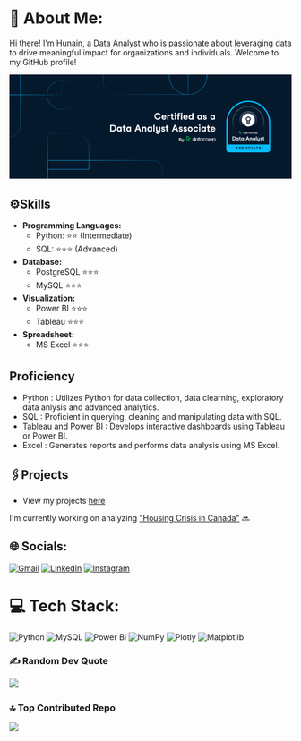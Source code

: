 # 💫 About Me:

Hi there! I'm Hunain, a Data Analyst who is passionate about leveraging data to drive meaningful impact for organizations and individuals. Welcome to my GitHub profile!

![](Data_Analyst_Associate.png)

## ⚙️Skills
- **Programming Languages:**
  - Python: ⭐⭐ (Intermediate)
  - SQL: ⭐⭐⭐ (Advanced)
- **Database:**
   - PostgreSQL ⭐⭐⭐
   - MySQL ⭐⭐⭐
- **Visualization:**
   - Power BI ⭐⭐⭐
   - Tableau ⭐⭐⭐
- **Spreadsheet:**
   - MS Excel ⭐⭐⭐

## Proficiency 
- Python : Utilizes Python for data collection, data clearning, exploratory data anlysis and advanced analytics.
- SQL : Proficient in querying, cleaning and manipulating data with SQL.
- Tableau and Power BI : Develops interactive dashboards using Tableau or Power BI.
- Excel : Generates reports and performs data analysis using MS Excel.

## 🖇️Projects

- View my projects [here](https://github.com/hunainmuneer?tab=repositories)
   
I'm currently working on analyzing ["Housing Crisis in Canada"](https://github.com/hunainmuneer/housing-crisis-in-canada) :soon:

## 🌐 Socials:
[![Gmail](https://img.shields.io/badge/Gmail-%23D14836.svg?logo=Gmail&logoColor=white)](mailto:hunain.muneer1995@gmail.com)  [![LinkedIn](https://img.shields.io/badge/LinkedIn-%230077B5.svg?logo=linkedin&logoColor=white)](https://linkedin.com/in/hunain-muneer/) [![Instagram](https://img.shields.io/badge/Instagram-%23E4405F.svg?logo=Instagram&logoColor=white)](https://instagram.com/hunainmuneer/)

# 💻 Tech Stack:
![Python](https://img.shields.io/badge/python-3670A0?style=for-the-badge&logo=python&logoColor=ffdd54) ![MySQL](https://img.shields.io/badge/mysql-%2300000f.svg?style=for-the-badge&logo=mysql&logoColor=white) ![Power Bi](https://img.shields.io/badge/power_bi-F2C811?style=for-the-badge&logo=powerbi&logoColor=black) ![NumPy](https://img.shields.io/badge/numpy-%23013243.svg?style=for-the-badge&logo=numpy&logoColor=white) ![Plotly](https://img.shields.io/badge/Plotly-%233F4F75.svg?style=for-the-badge&logo=plotly&logoColor=white) ![Matplotlib](https://img.shields.io/badge/Matplotlib-%23ffffff.svg?style=for-the-badge&logo=Matplotlib&logoColor=black)

### ✍️ Random Dev Quote
![](https://quotes-github-readme.vercel.app/api?type=horizontal&theme=gruvbox)

### 🔝 Top Contributed Repo
![](https://github-contributor-stats.vercel.app/api?username=hunainmuneer&limit=5&theme=apprentice&combine_all_yearly_contributions=true)

<!-- Proudly created with GPRM ( https://gprm.itsvg.in ) -->
